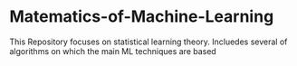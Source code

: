# Matematics-of-Machine-Learning
This Repository focuses on statistical learning theory.
Incluedes several of algorithms on which the main ML techniques are based
